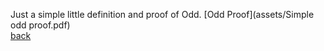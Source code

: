 Just a simple little definition and proof of Odd. 
[Odd Proof](assets/Simple odd proof.pdf) <br/>
[back](BlogPage.md)
